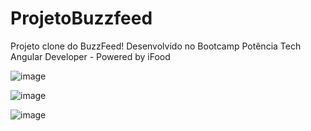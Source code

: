 # ProjetoBuzzfeed

Projeto clone do BuzzFeed! Desenvolvido no Bootcamp Potência Tech Angular Developer - Powered by iFood

![image](https://github.com/RAGUNAROCKS/angular-projeto-buzzfeed/assets/58644751/c3024dc1-319f-4432-8831-6a55682c08a5)

![image](https://github.com/RAGUNAROCKS/angular-projeto-buzzfeed/assets/58644751/abf44007-61ef-4ca0-898f-f1a76cf15d3d)

![image](https://github.com/RAGUNAROCKS/angular-projeto-buzzfeed/assets/58644751/39bd94bc-71ae-4ae2-a3a8-6a330ac5acf3)
